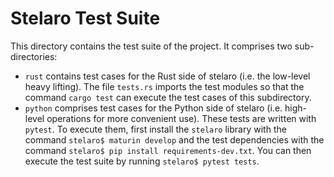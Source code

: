 # Stelaro Test Suite

This directory contains the test suite of the project. It comprises two sub-directories:

- `rust` contains test cases for the Rust side of stelaro (i.e. the low-level heavy lifting). The
  file `tests.rs` imports the test modules so that the command `cargo test` can execute the test
  cases of this subdirectory.
- `python` comprises test cases for the Python side of stelaro (i.e. high-level operations for
  more convenient use). These tests are written with `pytest`. To execute them, first install the
  `stelaro` library with the command `stelaro$ maturin develop` and the test dependencies with the
  command `stelaro$ pip install requirements-dev.txt`. You can then execute the test suite
  by running `stelaro$ pytest tests`.
